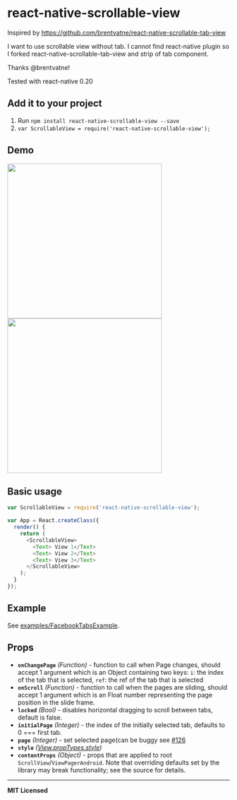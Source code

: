 # react-native-scrollable-view

Inspired by https://github.com/brentvatne/react-native-scrollable-tab-view

I want to use scrollable view without tab. I cannot find react-native plugin 
so I forked react-native-scrollable-tab-view and strip of tab component.

Thanks @brentvatne!

Tested with react-native 0.20

## Add it to your project

1. Run `npm install react-native-scrollable-view --save`
2. `var ScrollableView = require('react-native-scrollable-view');`

## Demo

<a href="https://raw.githubusercontent.com/brentvatne/react-native-scrollable-tab-view/master/demo.gif"><img src="https://raw.githubusercontent.com/brentvatne/react-native-scrollable-tab-view/master/demo.gif" width="350"></a>
<a href="https://raw.githubusercontent.com/brentvatne/react-native-scrollable-tab-view/master/demo-fb.gif"><img src="https://raw.githubusercontent.com/brentvatne/react-native-scrollable-tab-view/master/demo-fb.gif" width="350"></a>

## Basic usage

```javascript
var ScrollableView = require('react-native-scrollable-view');

var App = React.createClass({
  render() {
    return (
      <ScrollableView>
        <Text> View 1</Text>
        <Text> View 2</Text>
        <Text> View 3</Text>
      </ScrollableView>
    );
  }
});
```

## Example

See
[examples/FacebookTabsExample](https://github.com/brentvatne/react-native-scrollable-tab-view/tree/master/examples/FacebookTabsExample).

## Props

- **`onChangePage`** _(Function)_ - function to call when Page changes, should accept 1 argument which is an Object containing two keys: `i`: the index of the tab that is selected, `ref`: the ref of the tab that is selected
- **`onScroll`** _(Function)_ - function to call when the pages are sliding, should accept 1 argument which is an Float number representing the page position in the slide frame.
- **`locked`** _(Bool)_ - disables horizontal dragging to scroll between tabs, default is false.
- **`initialPage`** _(Integer)_ - the index of the initially selected tab, defaults to 0 === first tab.
- **`page`** _(Integer)_ - set selected page(can be buggy see  [#126](https://github.com/brentvatne/react-native-scrollable-tab-view/issues/126)
- **`style`** _([View.propTypes.style](https://facebook.github.io/react-native/docs/view.html#style))_
- **`contentProps`** _(Object)_ - props that are applied to root `ScrollView`/`ViewPagerAndroid`. Note that overriding defaults set by the library may break functionality; see the source for details.

---

**MIT Licensed**

